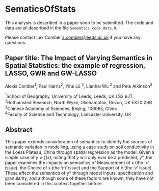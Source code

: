 # SematicsOfStats

This analysis is described in a paper soon to be submitted. The code and data are all described in the file `Semantics_code_data.R`. 

Please contact Lex Comber [a.comber@leeds.ac.uk](a.comber@leeds.ac.uk) if you have any questions.

## Paper title: The Impact of Varying Semantics in Spatial Statistics: the example of regression, LASSO, GWR and GW-LASSO
Alexis Comber<sup>1</sup>, Paul Harris<sup>2</sup>, Yihe Lü <sup>3</sup>, Lianhai Wu <sup>2</sup> and Pete Atkinson<sup>3</sup> 

<sup>1</sup>School of Geography, University of Leeds, Leeds, UK LS2 9JT\
<sup>2</sup>Rothamsted Research, North Wyke, Okehampton, Devon, UK EX20 2SB\
<sup>3</sup>Chinese Academy of Sciences, Beijing, 100085, China\
<sup>4</sup>Faculty of Science and Technology, Lancaster University, UK

## Abstract
This paper extends consideration of semantics to identify the sources of semantic variation in modelling, using a case study on soil conductivity in the Loess Plateau, China through spatial regression as the model. Given a simple case of $y = f(x)$, noting that $y$ will only ever be a predicted, $y*$, the paper examines the impacts on semantics of Measurement of x (the ‘x’ issue), the Choice of x (the ‘m’ issue) and the Support of x (the ‘v’ issue). These affect the semantics of y* through model inputs, specification and granularity, and although some of these factors are known, they have not been considered in this context together before.
